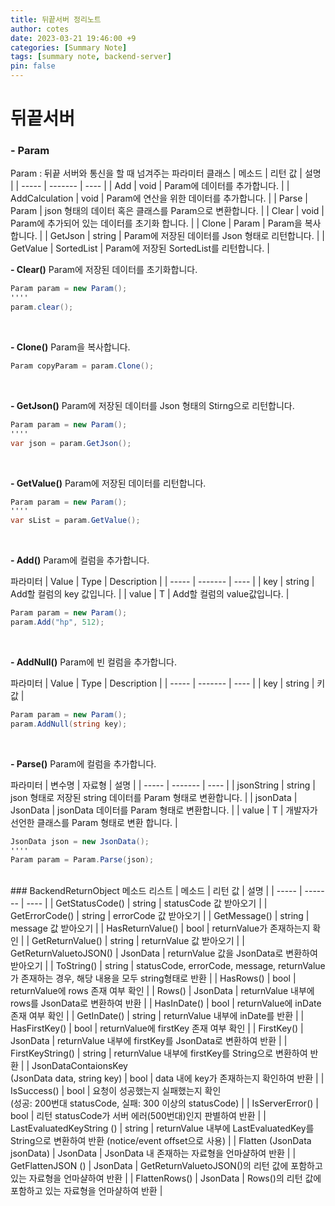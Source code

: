 ```yaml
---
title: 뒤끝서버 정리노트
author: cotes
date: 2023-03-21 19:46:00 +9
categories: [Summary Note]
tags: [summary note, backend-server]
pin: false
---
```



# 뒤끝서버

### - Param
Param : 뒤끝 서버와 통신을 할 때 넘겨주는 파라미터 클래스
| 메소드 | 리턴 값 | 설명 |
| ----- | ------- | ---- |
| Add | void | Param에 데이터를 추가합니다. |
| AddCalculation | void | Param에 연산을 위한 데이터를 추가합니다. |
| Parse | Param | json 형태의 데이터 혹은 클래스를 Param으로 변환합니다. |
| Clear | void | Param에 추가되어 있는 데이터를 초기화 합니다. |
| Clone | Param | Param을 복사합니다. |
| GetJson | string | Param에 저장된 데이터를 Json 형태로 리턴합니다. |
| GetValue | SortedList | Param에 저장된 SortedList를 리턴합니다. |

**- Clear()**
Param에 저장된 데이터를 초기화합니다.
```C#
Param param = new Param();
''''
param.clear();
```
<br/>

**- Clone()**
Param을 복사합니다.
```C#
Param copyParam = param.Clone();
```
<br/>

**- GetJson()**
Param에 저장된 데이터를 Json 형태의 Stirng으로 리턴합니다.
```C#
Param param = new Param();
''''
var json = param.GetJson();
```
<br/>

**- GetValue()**
Param에 저장된 데이터를 리턴합니다.
```C#
Param param = new Param();
''''
var sList = param.GetValue();
```
<br/>

**- Add()**
Param에 컬럼을 추가합니다.

파라미터
| Value | Type | Description |
| ----- | ------- | ---- |
| key | string | Add할 컬럼의 key 값입니다. |
| value | T | Add할 컬럼의 value값입니다. |

```C#
Param param = new Param();
param.Add("hp", 512);
```
<br/>

**- AddNull()**
Param에 빈 컬럼을 추가합니다.

파라미터
| Value | Type | Description |
| ----- | ------- | ---- |
| key | string | 키값 |

```C#
Param param = new Param();
param.AddNull(string key);
```
<br/>

**- Parse()**
Param에 컬럼을 추가합니다.

파라미터
| 변수명 | 자료형 | 설명 |
| ----- | ------- | ---- |
| jsonString | string | json 형태로 저장된 string 데이터를 Param 형태로 변환합니다. |
| jsonData | JsonData | jsonData 데이터를 Param 형태로 변환합니다. |
| value | T | 개발자가 선언한 클래스를 Param 형태로 변환 합니다. |

```C#
JsonData json = new JsonData();
''''
Param param = Param.Parse(json);
```
<br/>
### BackendReturnObject 메소드 리스트
| 메소드 | 리턴 값 | 설명 |
| ----- | ------- | ---- |
| GetStatusCode() | string | statusCode 값 받아오기 |
| GetErrorCode() | string | errorCode 값 받아오기 |
| GetMessage() | string | message 값 받아오기 |
| HasReturnValue() | bool | returnValue가 존재하는지 확인 |
| GetReturnValue() | string | returnValue 값 받아오기 |
| GetReturnValuetoJSON() | JsonData | returnValue 값을 JsonData로 변환하여 받아오기 |
| ToString() | string | statusCode, errorCode, message, returnValue가 존재하는 경우, 해당 내용을 모두 string형태로 반환 |
| HasRows() | bool | returnValue에 rows 존재 여부 확인 |
| Rows() | JsonData | returnValue 내부에 rows를 JsonData로 변환하여 반환 |
| HasInDate() | bool | returnValue에 inDate 존재 여부 확인 |
| GetInDate() | string | returnValue 내부에 inDate를 반환 |
| HasFirstKey() | bool | returnValue에 firstKey 존재 여부 확인 |
| FirstKey() | JsonData | returnValue 내부에 firstKey를 JsonData로 변환하여 반환 |
| FirstKeyString() | string | returnValue 내부에 firstKey를 String으로 변환하여 반환 |
| JsonDataContaionsKey <br/> (JsonData data, string key) | bool | data 내에 key가 존재하는지 확인하여 반환 |
| IsSuccess() | bool | 요청이 성공했는지 실패했는지 확인<br/> (성공: 200번대 statusCode, 실패: 300 이상의 statusCode) |
| IsServerError() | bool | 리턴 statusCode가 서버 에러(500번대)인지 판별하여 반환 |
| LastEvaluatedKeyString () | string | returnValue 내부에 LastEvaluatedKey를 <br/> String으로 변환하여 반환 (notice/event offset으로 사용) |
| Flatten (JsonData jsonData) | JsonData | JsonData 내 존재하는 자료형을 언마샬하여 반환 |
| GetFlattenJSON () | JsonData | GetReturnValuetoJSON()의 리턴 값에 포함하고 있는 자료형을 언마샬하여 반환 |
| FlattenRows() | JsonData | Rows()의 리턴 값에 포함하고 있는 자료형을 언마샬하여 반환 |